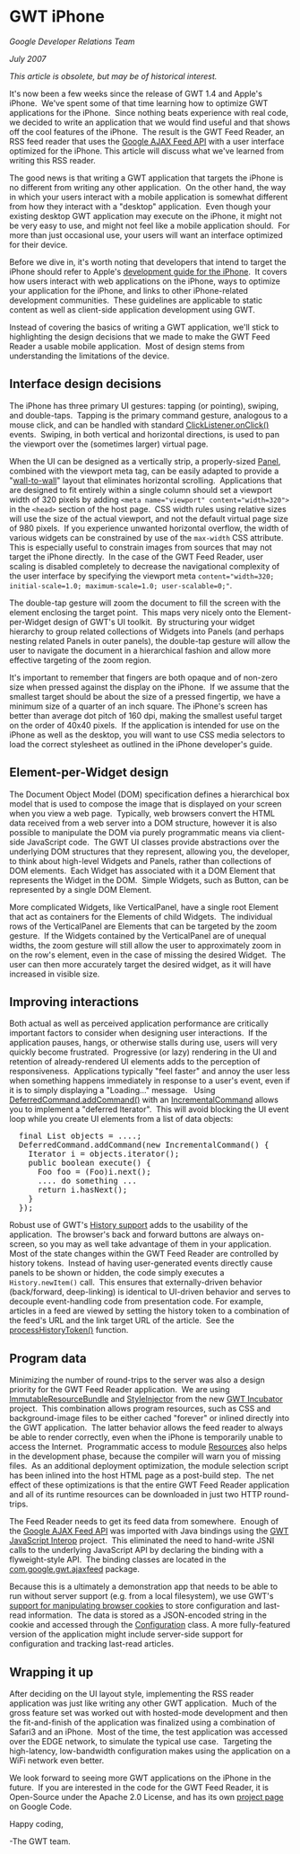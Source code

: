 GWT iPhone
===

_Google Developer Relations Team_

_July 2007_

_This article is obsolete, but may be of historical interest._

It's now been a few weeks since the release of GWT 1.4 and Apple's iPhone.&nbsp;
We've spent some of that time learning how to optimize GWT
applications for the iPhone.&nbsp; Since nothing beats experience with real
code, we decided to write an application that we would find useful and that
shows off the cool features of the iPhone.&nbsp; The result is the
GWT Feed Reader, an RSS feed reader that uses the
[Google
AJAX Feed API](//developers.google.com/feed/) with a user interface optimized for the iPhone. This article
will discuss what we've learned from writing this RSS reader.

The good news is that writing a GWT application that
targets the iPhone is no different from writing any other application.&nbsp; 
On the other hand, the way in which your users interact with a mobile application is
somewhat different from how they interact with a "desktop" application.&nbsp;
Even though your existing desktop GWT application may execute on the iPhone,
it might not be very easy to use, and might not feel like a mobile application should.&nbsp;
For more than just occasional use, your users will want an
interface optimized for their device.&nbsp;

Before we dive in, it's worth noting that
developers that intend to target the iPhone should refer to Apple's
[development
guide for the iPhone](http://developer.apple.com/iphone/).&nbsp; It covers how users interact with web
applications on the iPhone, ways to optimize your application for the iPhone,
and links to other iPhone-related development communities.&nbsp; These
guidelines are applicable to static content as well as client-side application
development using GWT.

Instead of covering the basics of writing a GWT application, we'll stick
to highlighting the design decisions that we made to make the GWT Feed Reader a
usable mobile application.&nbsp; Most of design stems from understanding the
limitations of the device.

## Interface design decisions

The iPhone has three primary UI gestures: tapping (or pointing),
swiping, and double-taps.&nbsp; Tapping is the primary command gesture,
analogous to a mouse click, and can be handled with standard
[ClickListener.onClick()](/javadoc/latest/com/google/gwt/user/client/ui/ClickListener.html)
events.&nbsp; Swiping, in both vertical and horizontal directions, is used to
pan the viewport over the (sometimes larger) virtual page.

When the UI can be designed as a vertically strip, a properly-sized
[Panel](/javadoc/latest/com/google/gwt/user/client/ui/Panel.html),
combined with the viewport meta tag, can be easily adapted to provide a
"[wall-to-wall](http://gwt-feed-reader.googlecode.com/svn/trunk/src/com/google/gwt/sample/feedreader/client/WallToWallPanel.java)"
layout that eliminates horizontal scrolling.&nbsp; Applications that are
designed to fit entirely within a single column should set a viewport width of
320 pixels by adding `<meta
name="viewport" content="width=320">` in the
`<head>` section of the host
page.&nbsp; CSS width rules using relative sizes will use the size of the actual
viewport, and not the default virtual page size of 980 pixels.&nbsp; If you
experience unwanted horizontal overflow, the width of various widgets can be
constrained by use of the `max-width`
CSS attribute.&nbsp; This is especially useful to constrain images from sources
that may not target the iPhone directly.&nbsp; In the case of the GWT Feed
Reader, user scaling is disabled completely to decrease the navigational
complexity of the user interface by specifying the viewport meta
`content="width=320; initial-scale=1.0; maximum-scale=1.0;
user-scalable=0;"`.

The double-tap gesture will zoom the document to fill the screen with the
element enclosing the target point.&nbsp; This maps very nicely onto the
Element-per-Widget design of GWT's UI toolkit.&nbsp; By structuring your widget
hierarchy to group related collections of Widgets into Panels (and perhaps
nesting related Panels in outer panels), the double-tap gesture will allow the
user to navigate the document in a hierarchical fashion and allow more effective
targeting of the zoom region.

It's important to remember that fingers are both opaque and of non-zero
size when pressed against the display on the iPhone.&nbsp; If we assume that the
smallest target should be about the size of a pressed fingertip, we have a
minimum size of a quarter of an inch square. The iPhone's screen has better than
average dot pitch of 160 dpi, making the smallest useful target on the order of
40x40 pixels.&nbsp; If the application is intended for use on the iPhone as well
as the desktop, you will want to use CSS media selectors to load the correct
stylesheet as outlined in the iPhone developer's guide.

## Element-per-Widget design

The Document Object Model (DOM) specification defines a hierarchical box
model that is used to compose the image that is displayed on your screen when
you view a web page.&nbsp; Typically, web browsers convert the HTML data
received from a web server into a DOM structure, however it is also possible to
manipulate the DOM via purely programmatic means via client-side JavaScript
code.&nbsp; The GWT UI classes provide abstractions over the underlying DOM
structures that they represent, allowing you, the developer, to think about
high-level Widgets and Panels, rather than collections of DOM elements.&nbsp;
Each Widget has associated with it a DOM Element that represents the Widget in
the DOM.&nbsp; Simple Widgets, such as Button, can be represented by a single
DOM Element.

More complicated Widgets, like VerticalPanel, have a single root Element
that act as containers for the Elements of child Widgets.&nbsp; The individual
rows of the VerticalPanel are Elements that can be targeted by the zoom
gesture.&nbsp; If the Widgets contained by the VerticalPanel are of unequal
widths, the zoom gesture will still allow the user to approximately zoom in on
the row's element, even in the case of missing the desired Widget.&nbsp; The
user can then more accurately target the desired widget, as it will have
increased in visible size.

## Improving interactions

Both actual as well as perceived application performance are critically
important factors to consider when designing user interactions.&nbsp; If the
application pauses, hangs, or otherwise stalls during use, users will very
quickly become frustrated.&nbsp;
Progressive (or lazy) rendering in the UI and retention of already-rendered UI
elements adds to the perception of responsiveness.&nbsp;
Applications typically "feel faster" and annoy the user less when something happens
immediately in response to a user's event, even if it is to simply displaying a
"Loading..." message. &nbsp; Using
[DeferredCommand.addCommand()](/javadoc/latest/com/google/gwt/user/client/DeferredCommand.html) with an
[IncrementalCommand](/javadoc/latest/com/google/gwt/user/client/IncrementalCommand.html)
allows you to implement a "deferred Iterator".&nbsp; This will avoid blocking
the UI event loop while you create UI elements from a list of data
objects:

<pre>
  final List objects = ....;
  DeferredCommand.addCommand(new IncrementalCommand() {
    Iterator i = objects.iterator();
    public boolean execute() {
      Foo foo = (Foo)i.next();
      .... do something ...
      return i.hasNext();
    }
  });
</pre>

Robust use of GWT's
[History
support](/javadoc/latest/com/google/gwt/user/client/History.html) adds to the usability of the application.&nbsp; The browser's back
and forward buttons are always on-screen, so you may as well take advantage of
them in your application.&nbsp; Most of the state changes within the GWT Feed
Reader are controlled by history tokens.&nbsp; Instead of having user-generated
events directly cause panels to be shown or hidden, the code simply executes a
`History.newItem()` call.&nbsp; This
ensures that externally-driven behavior (back/forward, deep-linking) is
identical to UI-driven behavior and serves to decouple event-handling code from
presentation code. For example, articles in a feed are viewed by setting the
history token to a combination of the feed's URL and the link target URL of the
article.&nbsp; See the
[processHistoryToken()](http://gwt-feed-reader.googlecode.com/svn/trunk/src/com/google/gwt/sample/feedreader/client/GwtFeedReader.java)
function.

## Program data

Minimizing the number of round-trips to the server was also a design
priority for the GWT Feed Reader application.&nbsp; We are using
[ImmutableResourceBundle](http://code.google.com/p/google-web-toolkit-incubator/wiki/ImmutableResourceBundle)
and
[StyleInjector](http://code.google.com/p/google-web-toolkit-incubator/wiki/StyleInjector)
from the new
[GWT
Incubator](http://code.google.com/p/google-web-toolkit-incubator) project.&nbsp; This combination allows program resources, such as
CSS and background-image files to be either cached "forever" or inlined directly
into the GWT application.&nbsp; The latter behavior allows the feed reader to
always be able to render correctly, even when the iPhone is temporarily unable
to access the Internet.&nbsp; Programmatic access to module
[Resources](http://gwt-feed-reader.googlecode.com/svn/trunk/src/com/google/gwt/sample/feedreader/client/resources/Resources.java)
also helps in the development phase, because the compiler will warn you of
missing files.&nbsp; As an additional deployment optimization, the module
selection script has been inlined into the host HTML page as a post-build
step.&nbsp; The net effect of these optimizations is that the entire GWT Feed
Reader application and all of its runtime resources can be downloaded in just
two HTTP round-trips.

The Feed Reader needs to get its feed data from somewhere.&nbsp; Enough
of the
[Google
AJAX Feed API](//developers.google.com/feed/) was imported with Java bindings using the
[GWT
JavaScript Interop](http://code.google.com/p/gwt-api-interop) project.&nbsp; This eliminated the need to hand-write
JSNI calls to the underlying JavaScript API by declaring the binding with a
flyweight-style API.&nbsp; The binding classes are located in the
[com.google.gwt.ajaxfeed](http://gwt-feed-reader.googlecode.com/svn/trunk/src/com/google/gwt/ajaxfeed)
package.

Because this is a ultimately a demonstration app that needs to be able to
run without server support (e.g. from a local filesystem), we use GWT's
[support
for manipulating browser cookies](/javadoc/latest/com/google/gwt/user/client/Cookies.html) to store configuration and last-read
information.&nbsp; The data is stored as a JSON-encoded string in the cookie and
accessed through the
[Configuration](http://gwt-feed-reader.googlecode.com/svn/trunk/src/com/google/gwt/sample/feedreader/client/Configuration.java)
class. A more fully-featured version of the application might include
server-side support for configuration and tracking last-read articles.&nbsp;

## Wrapping it up

After deciding on the UI layout style, implementing the RSS reader
application was just like writing any other GWT application.&nbsp; Much of the
gross feature set was worked out with hosted-mode development and then the
fit-and-finish of the application was finalized using a combination of Safari3
and an iPhone.&nbsp; Most of the time, the test application was accessed over
the EDGE network, to simulate the typical use case.&nbsp; Targeting the
high-latency, low-bandwidth configuration makes using the application on a WiFi
network even better.

We look forward to seeing more GWT applications on the iPhone in the
future.&nbsp; If you are interested in the code for the GWT Feed Reader, it is
Open-Source under the Apache 2.0 License, and has its own
[project
page](http://code.google.com/p/gwt-feed-reader/) on Google Code.

Happy coding,

 -The GWT team.
